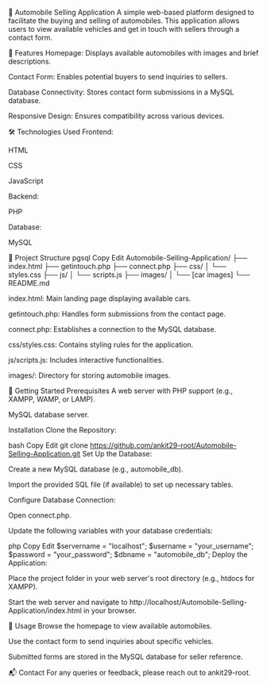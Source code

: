 🚗 Automobile Selling Application
A simple web-based platform designed to facilitate the buying and selling of automobiles. This application allows users to view available vehicles and get in touch with sellers through a contact form.

📌 Features
Homepage: Displays available automobiles with images and brief descriptions.

Contact Form: Enables potential buyers to send inquiries to sellers.

Database Connectivity: Stores contact form submissions in a MySQL database.

Responsive Design: Ensures compatibility across various devices.

🛠️ Technologies Used
Frontend:

HTML

CSS

JavaScript

Backend:

PHP

Database:

MySQL

📁 Project Structure
pgsql
Copy
Edit
Automobile-Selling-Application/
├── index.html
├── getintouch.php
├── connect.php
├── css/
│   └── styles.css
├── js/
│   └── scripts.js
├── images/
│   └── [car images]
└── README.md

index.html: Main landing page displaying available cars.

getintouch.php: Handles form submissions from the contact page.

connect.php: Establishes a connection to the MySQL database.

css/styles.css: Contains styling rules for the application.

js/scripts.js: Includes interactive functionalities.

images/: Directory for storing automobile images.

🚀 Getting Started
Prerequisites
A web server with PHP support (e.g., XAMPP, WAMP, or LAMP).

MySQL database server.

Installation
Clone the Repository:

bash
Copy
Edit
git clone https://github.com/ankit29-root/Automobile-Selling-Application.git
Set Up the Database:

Create a new MySQL database (e.g., automobile_db).

Import the provided SQL file (if available) to set up necessary tables.

Configure Database Connection:

Open connect.php.

Update the following variables with your database credentials:

php
Copy
Edit
$servername = "localhost";
$username = "your_username";
$password = "your_password";
$dbname = "automobile_db";
Deploy the Application:

Place the project folder in your web server's root directory (e.g., htdocs for XAMPP).

Start the web server and navigate to http://localhost/Automobile-Selling-Application/index.html in your browser.

📝 Usage
Browse the homepage to view available automobiles.

Use the contact form to send inquiries about specific vehicles.

Submitted forms are stored in the MySQL database for seller reference.

📬 Contact
For any queries or feedback, please reach out to ankit29-root.
